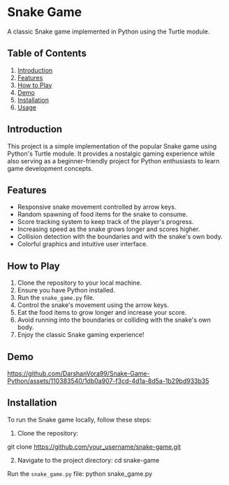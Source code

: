 # Snake Game

A classic Snake game implemented in Python using the Turtle module.

## Table of Contents
1. [Introduction](#introduction)
2. [Features](#features)
3. [How to Play](#how-to-play)
4. [Demo](#Demo)
5. [Installation](#installation)
6. [Usage](#usage)


## Introduction

This project is a simple implementation of the popular Snake game using Python's Turtle module. It provides a nostalgic gaming experience while also serving as a beginner-friendly project for Python enthusiasts to learn game development concepts.

## Features

- Responsive snake movement controlled by arrow keys.
- Random spawning of food items for the snake to consume.
- Score tracking system to keep track of the player's progress.
- Increasing speed as the snake grows longer and scores higher.
- Collision detection with the boundaries and with the snake's own body.
- Colorful graphics and intuitive user interface.

## How to Play

1. Clone the repository to your local machine.
2. Ensure you have Python installed.
3. Run the `snake_game.py` file.
4. Control the snake's movement using the arrow keys.
5. Eat the food items to grow longer and increase your score.
6. Avoid running into the boundaries or colliding with the snake's own body.
7. Enjoy the classic Snake gaming experience!

## Demo

https://github.com/DarshanVora99/Snake-Game-Python/assets/110383540/1db0a907-f3cd-4d1a-8d5a-1b29bd933b35



## Installation

To run the Snake game locally, follow these steps:

1. Clone the repository:

git clone https://github.com/your_username/snake-game.git

2.  Navigate to the project directory:
cd snake-game

Run the `snake_game.py` file:
python snake_game.py




